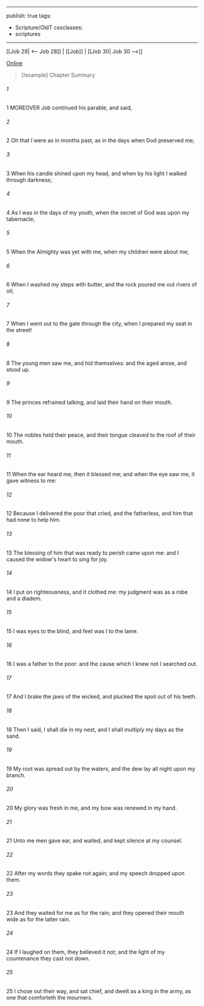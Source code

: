 

---
publish: true
tags:
  - Scripture/OldT
cssclasses:
  - scriptures
---
[[Job 28| <-- Job 28]] | [[Job]] | [[Job 30| Job 30 -->]]

[Online](https://churchofjesuschrist.org/study/scriptures/ot/job/29?lang=eng)

>[!example] Chapter Summary
>
###### 1
1 MOREOVER Job continued his parable, and said,
###### 2
2 Oh that I were as in months past, as in the days when God preserved me;
###### 3
3 When his candle shined upon my head, and when by his light I walked through darkness;
###### 4
4 As I was in the days of my youth, when the secret of God was upon my tabernacle;
###### 5
5 When the Almighty was yet with me, when my children were about me;
###### 6
6 When I washed my steps with butter, and the rock poured me out rivers of oil;
###### 7
7 When I went out to the gate through the city, when I prepared my seat in the street!
###### 8
8 The young men saw me, and hid themselves: and the aged arose, and stood up.
###### 9
9 The princes refrained talking, and laid their hand on their mouth.
###### 10
10 The nobles held their peace, and their tongue cleaved to the roof of their mouth.
###### 11
11 When the ear heard me, then it blessed me; and when the eye saw me, it gave witness to me:
###### 12
12 Because I delivered the poor that cried, and the fatherless, and him that had none to help him.
###### 13
13 The blessing of him that was ready to perish came upon me: and I caused the widow's heart to sing for joy.
###### 14
14 I put on righteousness, and it clothed me: my judgment was as a robe and a diadem.
###### 15
15 I was eyes to the blind, and feet was I to the lame.
###### 16
16 I was a father to the poor: and the cause which I knew not I searched out.
###### 17
17 And I brake the jaws of the wicked, and plucked the spoil out of his teeth.
###### 18
18 Then I said, I shall die in my nest, and I shall multiply my days as the sand.
###### 19
19 My root was spread out by the waters, and the dew lay all night upon my branch.
###### 20
20 My glory was fresh in me, and my bow was renewed in my hand.
###### 21
21 Unto me men gave ear, and waited, and kept silence at my counsel.
###### 22
22 After my words they spake not again; and my speech dropped upon them.
###### 23
23 And they waited for me as for the rain; and they opened their mouth wide as for the latter rain.
###### 24
24 If I laughed on them, they believed it not; and the light of my countenance they cast not down.
###### 25
25 I chose out their way, and sat chief, and dwelt as a king in the army, as one that comforteth the mourners.



